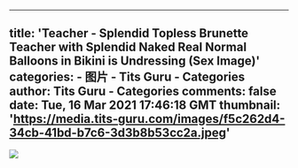 
---
title: 'Teacher - Splendid Topless Brunette Teacher with Splendid Naked Real Normal Balloons in Bikini is Undressing (Sex Image)'
categories: 
    - 图片
    - Tits Guru - Categories
author: Tits Guru - Categories
comments: false
date: Tue, 16 Mar 2021 17:46:18 GMT
thumbnail: 'https://media.tits-guru.com/images/f5c262d4-34cb-41bd-b7c6-3d3b8b53cc2a.jpeg'
---

<div>   
<img src="https://media.tits-guru.com/images/f5c262d4-34cb-41bd-b7c6-3d3b8b53cc2a.jpeg" referrerpolicy="no-referrer">  
</div>
            